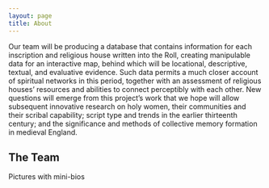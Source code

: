 ```yaml
---
layout: page
title: About
---
```


Our team will be producing a database that contains information for each inscription and religious house written into the Roll, creating manipulable data for an interactive map, behind which will be locational, descriptive, textual, and evaluative evidence. Such data permits a much closer account of spiritual networks in this period, together with an assessment of religious houses’ resources and abilities to connect perceptibly with each other. New questions will emerge from this project’s work that we hope will allow subsequent innovative research on holy women, their communities and their scribal capability; script type and trends in the earlier thirteenth century; and the significance and methods of collective memory formation in medieval England.

## The Team

Pictures with mini-bios
